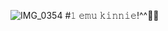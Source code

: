 ![IMG_0354](https://github.com/user-attachments/assets/cfc3e3b1-2a0f-4147-9e68-38b62b88fb32) 
#𝟷 𝚎𝚖𝚞 𝚔𝚒𝚗𝚗𝚒𝚎!^^🍬🍭
